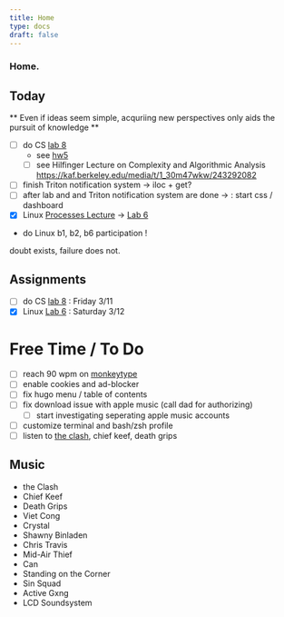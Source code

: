 ```yaml
---
title: Home
type: docs 
draft: false
---
```


### Home.

## Today 
** Even if ideas seem simple, acquriing new perspectives only aids the pursuit of knowledge ** 

- [ ] do CS [lab 8](https://inst.eecs.berkeley.edu/~cs61b/sp22/materials/lab/lab8/index.html) 
    - see [hw5](https://www.gradescope.com/courses/350363/assignments/1864361/submissions/115826366) 
    - [ ] see Hilfinger Lecture on Complexity and Algorithmic Analysis https://kaf.berkeley.edu/media/t/1_30m47wkw/243292082 
- [ ] finish Triton notification system -> iloc + get? 
- [ ] after lab and and Triton notification system are done -> : start css / dashboard 
-  [x] Linux [Processes Lecture](https://youtu.be/Z_q1zkeWEFs) -> [Lab 6](https://decal.ocf.berkeley.edu/labs/b6)
- do Linux b1, b2, b6 participation ! 

 doubt exists, failure does not. 

## Assignments 
- [ ] do CS [lab 8](https://inst.eecs.berkeley.edu/~cs61b/sp22/materials/lab/lab8/index.html) : Friday 3/11
- [x] Linux [Lab 6](https://decal.ocf.berkeley.edu/labs/b6)
: Saturday 3/12

# Free Time / To Do 
- [ ] reach 90 wpm on [monkeytype](https://monkeytype.com)
- [ ] enable cookies and ad-blocker 
- [ ] fix hugo menu / table of contents 
- [ ] fix download issue with apple music (call dad for authorizing)
    - [ ] start investigating seperating apple music accounts
- [ ] customize terminal and bash/zsh profile
- [ ] listen to [the clash](https://music.apple.com/us/album/london-calling/684811762), chief keef, death grips 

## Music 
- the Clash
- Chief Keef
- Death Grips
- Viet Cong 
- Crystal 
- Shawny Binladen 
- Chris Travis 
- Mid-Air Thief 
- Can 
- Standing on the Corner
- Sin Squad 
- Active Gxng 
- LCD Soundsystem
